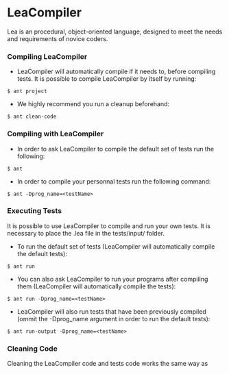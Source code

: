 # LeaCompiler

Lea is an procedural, object-oriented language, designed to meet the needs and requirements of novice coders.

### Compiling LeaCompiler

* LeaCompiler will automatically compile if it needs to, before compiling tests. It is possible to compile LeaCompiler by itself by running:

```
$ ant project
```

* We highly recommend you run a cleanup beforehand:

```
$ ant clean-code
```


### Compiling with LeaCompiler

* In order to ask LeaCompiler to compile the default set of tests run the following:

```
$ ant
```

* In order to compile your personnal tests run the following command:

```
$ ant -Dprog_name=<testName>
```


### Executing Tests

It is possible to use LeaCompiler to compile and run your own tests.
It is necessary to place the .lea file in the tests/input/ folder.

* To run the default set of tests (LeaCompiler will automatically compile the default tests):

```
$ ant run
```

* You can also ask LeaCompiler to run your programs after compiling them (LeaCompiler will automatically compile the tests):

```
$ ant run -Dprog_name=<testName>
```

* LeaCompiler will also run tests that have been previously compiled (ommit the -Dprog_name argument in order to run the default tests):

```
$ ant run-output -Dprog_name=<testName>
```


### Cleaning Code

Cleaning the LeaCompiler code and tests code works the same way as
